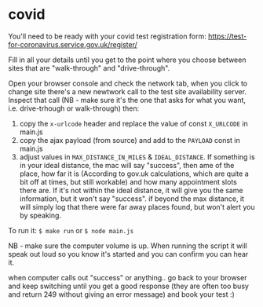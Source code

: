 # covid

You'll need to be ready with your covid test registration form:
https://test-for-coronavirus.service.gov.uk/register/

Fill in all your details until you get to the point where you choose between sites that are "walk-through" and "drive-through".

Open your browser console and check the network tab, when you click to change site there's a new newtwork call to the test site availability server. 
Inspect that call (NB - make sure it's the one that asks for what you want, i.e. drive-trhough or walk-through) then:
1. copy the `x-urlcode` header and replace the value of const `X_URLCODE` in main.js
2. copy the ajax payload (from source) and add to the `PAYLOAD` const in main.js
3. adjust values in `MAX_DISTANCE_IN_MILES` & `IDEAL_DISTANCE`. If something is in your ideal distance, the mac will say "success", then ame of the place, how far it is (According to gov.uk calculations, which are quite a bit off at times, but still workable) and how many appointment slots there are. If it's not within the ideal distance, it will give you the same information, but it won't say "success". if beyond the max distance, it will simply log that there were far away places found, but won't alert you by speaking.

To run it:
`$ make run`
or
`$ node main.js`

NB - make sure the computer volume is up. When running the script it will speak out loud so you know it's started and you can confirm you can hear it.

when computer calls out "success" or anything.. go back to your browser and keep switching until you get a good response (they are often too busy and return 249 without giving an error message) and book your test :)